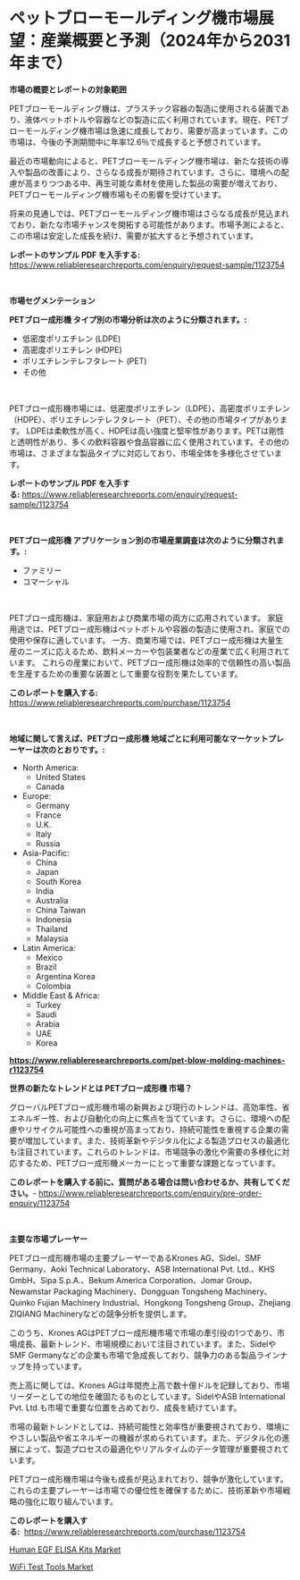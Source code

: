 <p><h1>ペットブローモールディング機市場展望：産業概要と予測（2024年から2031年まで）</h1></p><p><strong>市場の概要とレポートの対象範囲</strong></p>
<p><p>PETブローモールディング機は、プラスチック容器の製造に使用される装置であり、液体ペットボトルや容器などの製造に広く利用されています。現在、PETブローモールディング機市場は急速に成長しており、需要が高まっています。この市場は、今後の予測期間中に年率12.6％で成長すると予想されています。</p><p>最近の市場動向によると、PETブローモールディング機市場は、新たな技術の導入や製品の改善により、さらなる成長が期待されています。さらに、環境への配慮が高まりつつある中、再生可能な素材を使用した製品の需要が増えており、PETブローモールディング機市場もその影響を受けています。</p><p>将来の見通しでは、PETブローモールディング機市場はさらなる成長が見込まれており、新たな市場チャンスを開拓する可能性があります。市場予測によると、この市場は安定した成長を続け、需要が拡大すると予想されています。</p></p>
<p><strong>レポートのサンプル PDF を入手する:</strong> <a href="https://www.reliableresearchreports.com/enquiry/request-sample/1123754">https://www.reliableresearchreports.com/enquiry/request-sample/1123754</a></p>
<p>&nbsp;</p>
<p><strong>市場セグメンテーション</strong></p>
<p><strong>PETブロー成形機 タイプ別の市場分析は次のように分類されます。:</strong></p>
<p><ul><li>低密度ポリエチレン (LDPE)</li><li>高密度ポリエチレン (HDPE)</li><li>ポリエチレンテレフタレート (PET)</li><li>その他</li></ul></p>
<p>&nbsp;</p>
<p><p>PETブロー成形機市場には、低密度ポリエチレン（LDPE）、高密度ポリエチレン（HDPE）、ポリエチレンテレフタレート（PET）、その他の市場タイプがあります。 LDPEは柔軟性が高く、HDPEは高い強度と堅牢性があります。PETは剛性と透明性があり、多くの飲料容器や食品容器に広く使用されています。その他の市場は、さまざまな製品タイプに対応しており、市場全体を多様化させています。</p></p>
<p><strong>レポートのサンプル PDF を入手する:</strong>&nbsp;<a href="https://www.reliableresearchreports.com/enquiry/request-sample/1123754">https://www.reliableresearchreports.com/enquiry/request-sample/1123754</a></p>
<p>&nbsp;</p>
<p><strong> PETブロー成形機 アプリケーション別の市場産業調査は次のように分類されます。:</strong></p>
<p><ul><li>ファミリー</li><li>コマーシャル</li></ul></p>
<p>&nbsp;</p>
<p><p>PETブロー成形機は、家庭用および商業市場の両方に応用されています。 家庭用途では、PETブロー成形機はペットボトルや容器の製造に使用され、家庭での使用や保存に適しています。 一方、商業市場では、PETブロー成形機は大量生産のニーズに応えるため、飲料メーカーや包装業者などの産業で広く利用されています。 これらの産業において、PETブロー成形機は効率的で信頼性の高い製品を生産するための重要な装置として重要な役割を果たしています。</p></p>
<p><strong>このレポートを購入する:</strong>&nbsp; <a href="https://www.reliableresearchreports.com/purchase/1123754">https://www.reliableresearchreports.com/purchase/1123754</a></p>
<p>&nbsp;</p>
<p><strong>地域に関して言えば、PETブロー成形機 地域ごとに利用可能なマーケットプレーヤーは次のとおりです。:</strong></p>
<p><ul>
    <li>
        North America:
        <ul>
            <li>United States</li>
            <li>Canada</li>
        </ul>
    </li>
    <li>
        Europe:
        <ul>
            <li>Germany</li>
            <li>France</li>
            <li>U.K.</li>
            <li>Italy</li>
            <li>Russia</li>
        </ul>
    </li>
    <li>
        Asia-Pacific:
        <ul>
            <li>China</li>
            <li>Japan</li>
            <li>South Korea</li>
            <li>India</li>
            <li>Australia</li>
            <li>China Taiwan</li>
            <li>Indonesia</li>
            <li>Thailand</li>
            <li>Malaysia</li>
        </ul>
    </li>
    <li>
        Latin America:
        <ul>
            <li>Mexico</li>
            <li>Brazil</li>
            <li>Argentina Korea</li>
            <li>Colombia</li>
        </ul>
    </li>
    <li>
        Middle East & Africa:
        <ul>
            <li>Turkey</li>
            <li>Saudi</li>
            <li>Arabia</li>
            <li>UAE</li>
            <li>Korea</li>
        </ul>
    </li>
    </ul></p>
<p><strong><a href="https://www.reliableresearchreports.com/pet-blow-molding-machines-r1123754">https://www.reliableresearchreports.com/pet-blow-molding-machines-r1123754</a></strong>&nbsp;</p>
<p><strong>世界の新たなトレンドとは PETブロー成形機 市場？</strong></p>
<p><p>グローバルPETブロー成形機市場の新興および現行のトレンドは、高効率性、省エネルギー性、および自動化の向上に焦点を当てています。さらに、環境への配慮やリサイクル可能性への重視が高まっており、持続可能性を重視する企業の需要が増加しています。また、技術革新やデジタル化による製造プロセスの最適化も注目されています。これらのトレンドは、市場競争の激化や需要の多様化に対応するため、PETブロー成形機メーカーにとって重要な課題となっています。</p></p>
<p><strong>このレポートを購入する前に、質問がある場合は問い合わせるか、共有してください。</strong>- <a href="https://www.reliableresearchreports.com/enquiry/pre-order-enquiry/1123754">https://www.reliableresearchreports.com/enquiry/pre-order-enquiry/1123754</a></p>
<p>&nbsp;</p>
<p><strong>主要な市場プレーヤー</strong></p>
<p><p>PETブロー成形機市場の主要プレーヤーであるKrones AG、Sidel、SMF Germany、Aoki Technical Laboratory、ASB International Pvt. Ltd.、KHS GmbH、Sipa S.p.A.、Bekum America Corporation、Jomar Group、Newamstar Packaging Machinery、Dongguan Tongsheng Machinery、Quinko Fujian Machinery Industrial、Hongkong Tongsheng Group、Zhejiang ZIQIANG Machineryなどの競争分析を提供します。</p><p>このうち、Krones AGはPETブロー成形機市場で市場の牽引役の1つであり、市場成長、最新トレンド、市場規模において注目されています。また、SidelやSMF Germanyなどの企業も市場で急成長しており、競争力のある製品ラインナップを持っています。</p><p>売上高に関しては、Krones AGは年間売上高で数十億ドルを記録しており、市場リーダーとしての地位を確固たるものとしています。SidelやASB International Pvt. Ltd.も市場で重要な位置を占めており、成長を続けています。</p><p>市場の最新トレンドとしては、持続可能性と効率性が重要視されており、環境にやさしい製品や省エネルギーの機器が求められています。また、デジタル化の進展によって、製造プロセスの最適化やリアルタイムのデータ管理が重要視されています。</p><p>PETブロー成形機市場は今後も成長が見込まれており、競争が激化しています。これらの主要プレーヤーは市場での優位性を確保するために、技術革新や市場戦略の強化に取り組んでいます。</p></p>
<p><strong>このレポートを購入する:</strong>&nbsp;&nbsp;<a href="https://www.reliableresearchreports.com/purchase/1123754">https://www.reliableresearchreports.com/purchase/1123754</a></p>
<p><p><a href="https://github.com/WillieWoodard/Market-Research-Report-List-4/blob/main/human-egf-elisa-kits-market.md">Human EGF ELISA Kits Market</a></p><p><a href="https://nifty-kite-d51.notion.site/WiFi-Test-Tools-Market-Size-Reveals-the-Best-Marketing-Channels-In-Global-Industry-f5c3796cd6554383914beb1d9f7126e2">WiFi Test Tools Market</a></p></p>